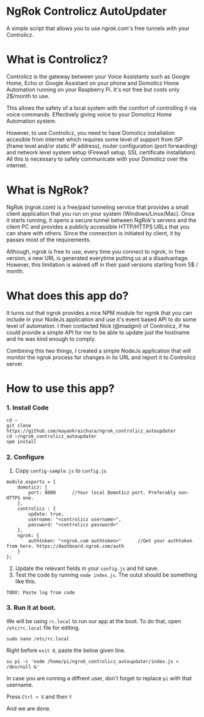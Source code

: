 # NgRok Controlicz AutoUpdater
A simple script that allows you to use ngrok.com's free tunnels with your Controlicz.

# What is Controlicz?
Controlicz is the gateway between your Voice Assistants such as Google Home, Echo or Google Assistant on your phone and Domoticz Home Automation running on your Raspberry Pi. It's not free but costs only 2$/month to use.

This allows the safety of a local system with the comfort of controlling it via voice commands. Effectively giving voice to your Domoticz Home Automation system.

However, to use Controlicz, you need to have Domoticz installation accesible from internet which requires some level of support from ISP (frame level and/or static IP address), router configuration (port forwarding) and network level system setup (Firewall setup, SSL certificate installation). All this is necessary to safely communicate with your Domoticz over the internet.

# What is NgRok?
NgRok (ngrok.com) is a free/paid tunneling service that provides a small client application that you run on your system (Windows/Linux/Mac). Once it starts running, it opens a secure tunnel between NgRok's servers and the client PC and provides a publicly accessible HTTP/HTTPS URLs that you can share with others. Since the connection is initiated by client, it by passes most of the requirements. 

Although, ngrok is free to use, every time you connect to ngrok, in free version, a new URL is generated everytime putting us at a disadvantage. However, this limitation is waived off in their paid versions starting from 5$ / month.

# What does this app do?
It turns out that ngrok provides a nice NPM module for ngrok that you can include in your NodeJs application and use it's event based API to do some level of automation. I then contacted Nick (@madgini) of Controlicz, if he could provide a simple API for me to be able to update just the hostname and he was kind enough to comply. 

Combining this two things, I created a simple NodeJs application that will monitor the ngrok process for changes in its URL and report it to Controlicz server. 

# How to use this app?

### 1. Install Code
````
cd ~
git clone https://github.com/mayankraichura/ngrok_controlicz_autoupdater
cd ~/ngrok_controlicz_autoupdater
npm install
`````

### 2. Configure 
1. Copy `config-sample.js` to `config.js`

````
module.exports = {
    domoticz: {
        port: 8080      //Your local Domoticz port. Preferably non-HTTPS one.
    },
    controlicz : {
        update: true,
        username: "<controlicz username>",
        password: "<controlicz password>"
    },
    ngrok: {
        authtoken: "<ngrok.com authtoken>"      //Get your authtoken from here. https://dashboard.ngrok.com/auth
    }
};
````
2. Update the relevant fields in your `config.js` and hit save.
3. Test the code by running `node index.js`. The outut should be something like this.

````
TODO: Paste log from code
````

### 3. Run it at boot.
We will be using `rc.local` to run our app at the boot. To do that, open `/etc/rc.local` file for editing.

````
sudo nano /etc/rc.local
````

Right before `exit 0`, paste the below given line.

````
su pi -c 'node /home/pi/ngrok_controlicz_autoupdater/index.js < /dev/null &'
````

In case you are running a diffrent user, don't forget to replace `pi` with that username.

Press `Ctrl + X` and then `Y`

And we are done.